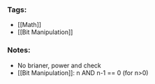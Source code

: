 ### Tags:
- [[Math]]
- [[Bit Manipulation]]
### Notes:
- No brianer, power and check
- [[Bit Manipulation]]: n AND n-1 == 0 (for n>0)